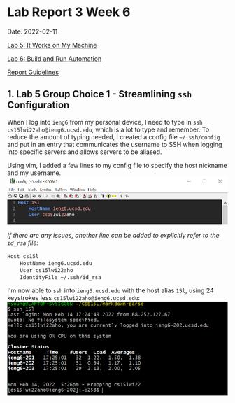 # Lab Report 3 Week 6

Date: 2022-02-11

[Lab 5: It Works on My Machine](https://ucsd-cse15l-w22.github.io/week/week5/)

[Lab 6: Build and Run Automation](https://ucsd-cse15l-w22.github.io/week/week6/)

[Report Guidelines](https://ucsd-cse15l-w22.github.io/week/week6/#week-6-lab-report)

## 1. Lab 5 Group Choice 1 - Streamlining `ssh` Configuration

When I log into `ieng6` from my personal device, I need to type in `ssh cs15lwi22aho@ieng6.ucsd.edu`, which is a lot to type and remember. To reduce the amount of typing needed, I created a config file `~/.ssh/config` and put in an entry that communicates the username to SSH when logging into specific servers and allows servers to be aliased.

Using vim, I added a few lines to my config file to specify the host nickname and my username.  
![5-ssh-config-file](Images/5-ssh-config-file.png)

_If there are any issues, another line can be added to explicitly refer to the `id_rsa` file:_  
```
Host cs15l
	HostName ieng6.ucsd.edu
	User cs15lwi22aho
	IdentityFile ~/.ssh/id_rsa
```

I'm now able to `ssh` into `ieng6.ucsd.edu` with the host alias `15l`, using 24 keystrokes less `cs15lwi22aho@ieng6.ucsd.edu`:  
![5-ssh-config](Images/5-ssh-config.png)
